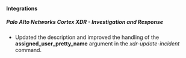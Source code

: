 
#### Integrations

##### Palo Alto Networks Cortex XDR - Investigation and Response

- Updated the description and improved the handling of the **assigned_user_pretty_name** argument in the *xdr-update-incident* command.
